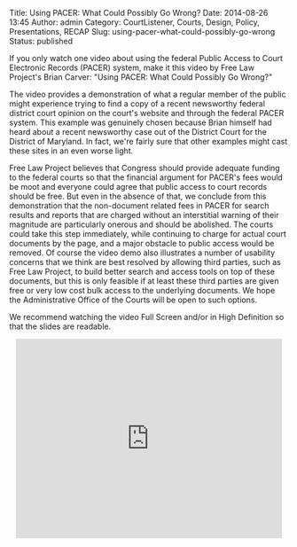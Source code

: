 Title: Using PACER: What Could Possibly Go Wrong?
Date: 2014-08-26 13:45
Author: admin
Category: CourtListener, Courts, Design, Policy, Presentations, RECAP
Slug: using-pacer-what-could-possibly-go-wrong
Status: published

If you only watch one video about using the federal Public Access to
Court Electronic Records (PACER) system, make it this video by Free Law
Project's Brian Carver: "Using PACER: What Could Possibly Go Wrong?"

The video provides a demonstration of what a regular member of the
public might experience trying to find a copy of a recent newsworthy
federal district court opinion on the court's website and through the
federal PACER system. This example was genuinely chosen because Brian
himself had heard about a recent newsworthy case out of the District
Court for the District of Maryland. In fact, we're fairly sure that
other examples might cast these sites in an even worse light.

Free Law Project believes that Congress should provide adequate funding
to the federal courts so that the financial argument for PACER's fees
would be moot and everyone could agree that public access to court
records should be free. But even in the absence of that, we conclude
from this demonstration that the non-document related fees in PACER for
search results and reports that are charged without an interstitial
warning of their magnitude are particularly onerous and should be
abolished. The courts could take this step immediately, while continuing
to charge for actual court documents by the page, and a major obstacle
to public access would be removed. Of course the video demo also
illustrates a number of usability concerns that we think are best
resolved by allowing third parties, such as Free Law Project, to build
better search and access tools on top of these documents, but this is
only feasible if at least these third parties are given free or very low
cost bulk access to the underlying documents. We hope the Administrative
Office of the Courts will be open to such options.

We recommend watching the video Full Screen and/or in High Definition so
that the slides are readable.

<p>
<center>
<iframe src="https://www.youtube.com/embed/hoBhYxxycuk" width="480" height="360" frameborder="0" allowfullscreen="allowfullscreen"></iframe>

</center>
</p>

